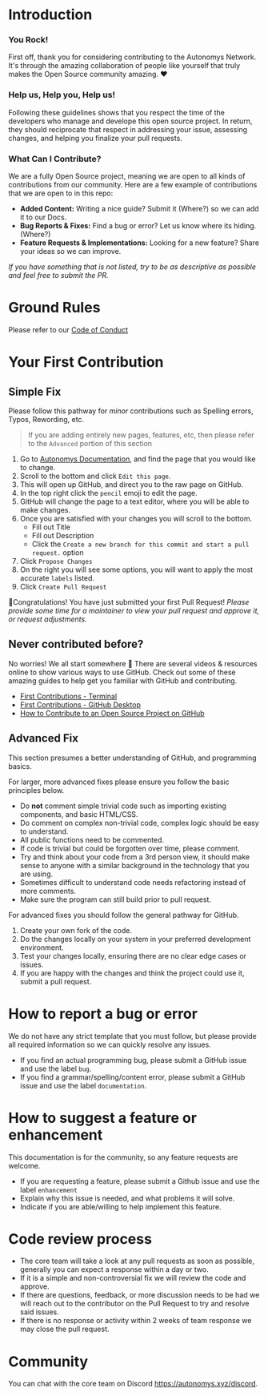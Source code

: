 # Introduction

### You Rock!

First off, thank you for considering contributing to the Autonomys Network. It's through the amazing collaboration of people like yourself that truly makes the Open Source community amazing. ❤️

### Help us, Help you, Help us!

Following these guidelines shows that you respect the time of the developers who manage and develope this open source project. In return, they should reciprocate that respect in addressing your issue, assessing changes, and helping you finalize your pull requests.


### What Can I Contribute?

We are a fully Open Source project, meaning we are open to all kinds of contributions from our community. Here are a few example of contributions that we are open to in this repo:

- **Added Content:** Writing a nice guide? Submit it (Where?) so we can add it to our Docs. 
- **Bug Reports & Fixes:** Find a bug or error? Let us know where its hiding. (Where?)
- **Feature Requests & Implementations:** Looking for a new feature? Share your ideas so we can improve.

*If you have something that is not listed, try to be as descriptive as possible and feel free to submit the PR.*

# Ground Rules

Please refer to our [Code of Conduct](/participate/contribute/code-of-conduct)

# Your First Contribution

## Simple Fix

Please follow this pathway for *minor* contributions such as Spelling errors, Typos, Rewording, etc. 
> If you are adding entirely new pages, features, etc, then please refer to the `Advanced` portion of this section

1. Go to [Autonomys Documentation](https://autonomys.github.io/subspace-docs), and find the page that you would like to change.
2. Scroll to the bottom and click `Edit this page`.
3. This will open up GitHub, and direct you to the raw page on GitHub.
4. In the top right click the `pencil` emoji to edit the page.
5. GitHub will change the page to a text editor, where you will be able to make changes.
6. Once you are satisfied with your changes you will scroll to the bottom.
    - Fill out Title
    - Fill out Description
    - Click the `Create a new branch for this commit and start a pull request.` option
7. Click `Propose Changes`
8. On the right you will see some options, you will want to apply the most accurate `labels` listed.
9. Click `Create Pull Request`

🎉Congratulations! You have just submitted your first Pull Request! 
*Please provide some time for a maintainer to view your pull request and approve it, or request adjustments.*

## Never contributed before?

No worries! We all start somewhere 🚀 There are several videos & resources online to show various ways to use GitHub.
Check out some of these amazing guides to help get you familiar with GitHub and contributing.
- [First Contributions - Terminal](https://github.com/firstcontributions/first-contributions)
- [First Contributions - GitHub Desktop](https://github.com/firstcontributions/first-contributions/blob/master/gui-tool-tutorials/github-desktop-tutorial.md)
- [How to Contribute to an Open Source Project on GitHub](https://egghead.io/courses/how-to-contribute-to-an-open-source-project-on-github)

## Advanced Fix

This section presumes a better understanding of GitHub, and programming basics.

For larger, more advanced fixes please ensure you follow the basic principles below.
* Do **not** comment simple trivial code such as importing existing components, and basic HTML/CSS.
* Do comment on complex non-trivial code, complex logic should be easy to understand.
* All public functions need to be commented.
* If code is trivial but could be forgotten over time, please comment.
* Try and think about your code from a 3rd person view, it should make sense to anyone with a similar background in the technology that you are using.
* Sometimes difficult to understand code needs refactoring instead of more comments.
* Make sure the program can still build prior to pull request.

For advanced fixes you should follow the general pathway for GitHub.

1. Create your own fork of the code.
2. Do the changes locally on your system in your preferred development environment.
3. Test your changes locally, ensuring there are no clear edge cases or issues.
4. If you are happy with the changes and think the project could use it, submit a pull request.

# How to report a bug or error

We do not have any strict template that you must follow, but please provide all required information so we can quickly resolve any issues.

* If you find an actual programming bug, please submit a GitHub issue and use the label `bug`.
* If you find a grammar/spelling/content error, please submit a GitHub issue and use the label `documentation`.

# How to suggest a feature or enhancement

This documentation is for the community, so any feature requests are welcome.
* If you are requesting a feature, please submit a Github issue and use the label `enhancement`
* Explain why this issue is needed, and what problems it will solve.
* Indicate if you are able/willing to help implement this feature.

# Code review process

* The core team will take a look at any pull requests as soon as possible, generally you can expect a response within a day or two.
* If it is a simple and non-controversial fix we will review the code and approve. 
* If there are questions, feedback, or more discussion needs to be had we will reach out to the contributor on the Pull Request to try and resolve said issues.
* If there is no response or activity within 2 weeks of team response we may close the pull request.

# Community

You can chat with the core team on Discord https://autonomys.xyz/discord.
